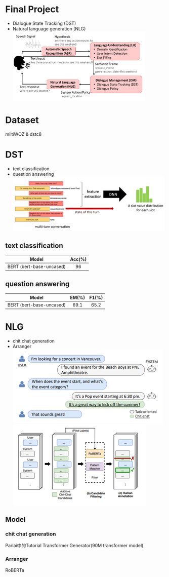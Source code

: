 # Final Project
* Dialogue State Tracking (DST)  
* Natural language generation (NLG)  
![Task-Oriented Dialogue Pipeline](https://github.com/ChengZheWu/Applied-Deep-Learning/blob/main/final_project/Task-Oriented%20Dialogue%20Pipeline.png)  

# Dataset
miltiWOZ & dstc8

# DST
* text classification  
* question answering  
![DST](https://github.com/ChengZheWu/Applied-Deep-Learning/blob/main/final_project/DST.png)  

## text classification
Model                    |Acc(%) |
:-----------------------:|:-----:|
BERT (bert-base-uncased) |96     |

## question answering
Model                    |EM(%)  |F1(%)  |
:-----------------------:|:-----:|:-----:|
BERT (bert-base-uncased) |69.1   |65.2

# NLG
* chit chat generation  
* Arranger  
![chit chat](https://github.com/ChengZheWu/Applied-Deep-Learning/blob/main/final_project/chit%20chat.png)
![NLG](https://github.com/ChengZheWu/Applied-Deep-Learning/blob/main/final_project/NLG.png)  

## Model
### chit chat generation
Parlai中的Tutorial Transformer Generator(90M transformer model)
### Arranger
RoBERTa
